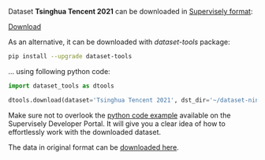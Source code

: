 Dataset **Tsinghua Tencent 2021** can be downloaded in [Supervisely format](https://developer.supervisely.com/api-references/supervisely-annotation-json-format):

 [Download](https://assets.supervisely.com/remote/eyJsaW5rIjogImZzOi8vYXNzZXRzLzM1MDlfVHNpbmdodWEgVGVuY2VudCAyMDIxL3RzaW5naHVhLXRlbmNlbnQtMjAyMS1EYXRhc2V0TmluamEudGFyIiwgInNpZyI6ICJTN0tPVFI5czB1UzJBTVJkdHB2emd5b1V1c0orcitzSi9JNmt6MTJRS05nPSJ9)

As an alternative, it can be downloaded with *dataset-tools* package:
``` bash
pip install --upgrade dataset-tools
```

... using following python code:
``` python
import dataset_tools as dtools

dtools.download(dataset='Tsinghua Tencent 2021', dst_dir='~/dataset-ninja/')
```
Make sure not to overlook the [python code example](https://developer.supervisely.com/getting-started/python-sdk-tutorials/iterate-over-a-local-project) available on the Supervisely Developer Portal. It will give you a clear idea of how to effortlessly work with the downloaded dataset.

The data in original format can be [downloaded here](https://cg.cs.tsinghua.edu.cn/traffic-sign/tt100k_2021.zip).
